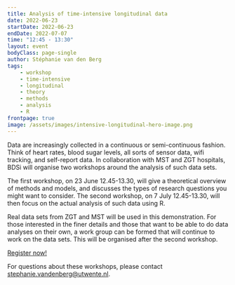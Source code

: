 ```yaml
---
title: Analysis of time-intensive longitudinal data
date: 2022-06-23
startDate: 2022-06-23
endDate: 2022-07-07
time: "12:45 - 13:30"
layout: event
bodyClass: page-single
author: Stéphanie van den Berg
tags:
    - workshop
    - time-intensive
    - longitudinal
    - theory
    - methods
    - analysis
    - R
frontpage: true
image: /assets/images/intensive-longitudinal-hero-image.png
---
```


Data are increasingly collected in a continuous or semi-continuous fashion.
Think of heart rates, blood sugar levels, all sorts of sensor data, wifi tracking, and self-report data.
In collaboration with MST and ZGT hospitals, BDSi will organise two workshops around the analysis of such data sets.

The first workshop, on 23 June 12.45-13.30, will give a theoretical overview of methods and models, and discusses the types of research questions you might want to consider.
The second workshop, on 7 July 12.45-13.30, will then focus on the actual analysis of such data using R.

Real data sets from ZGT and MST will be used in this demonstration.
For those interested in the finer details and those that want to be able to do data analyses on their own, a work group can be formed that will continue to work on the data sets.
This will be organised after the second workshop.

<a class="button" href="mailto:bdsi@utwente.nl?subject=intensive&body=I would like to join the workshops on analysis of intensive longitudinal data">Register now!</a>

For questions about these workshops, please contact <stephanie.vandenberg@utwente.nl>.

